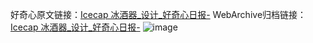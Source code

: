 好奇心原文链接：[Icecap 冰酒器_设计_好奇心日报-](https://www.qdaily.com/articles/5117.html)
WebArchive归档链接：[Icecap 冰酒器_设计_好奇心日报-](http://web.archive.org/web/20190623163940/https://www.qdaily.com/articles/5117.html)
![image](http://ww3.sinaimg.cn/large/007d5XDply1g3wd8gmytdj30u02r8h0e)
